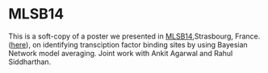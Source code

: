 # MLSB14

This is a soft-copy of a poster we presented in [MLSB14](http://mlsb.cc/2014/),Strasbourg, France. ([here](https://github.com/rajarshipal15/MLSB14/blob/main/mlsb_poster1.pdf)), on identifying transciption factor binding sites by using Bayesian Network model averaging. Joint work with Ankit Agarwal  and   Rahul Siddharthan. 
